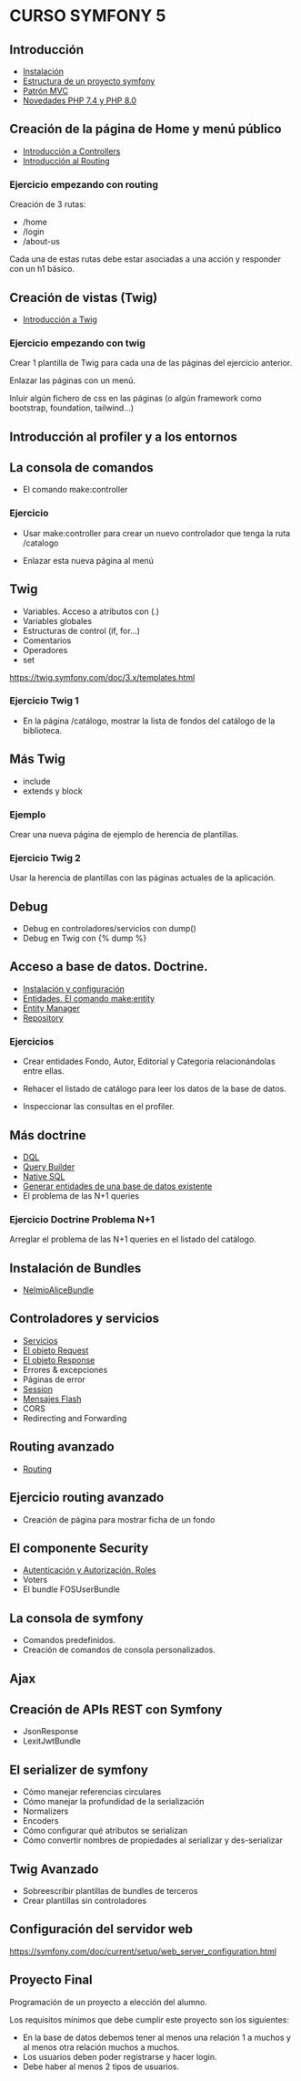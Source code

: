 # CURSO SYMFONY 5

## Introducción

- [Instalación](./instalacion.md)
- [Estructura de un proyecto symfony](./estructura_directorios.md)
- [Patrón MVC](./mvc.md)
- [Novedades PHP 7.4 y PHP 8.0](./novedades_PHP.md)

## Creación de la página de Home y menú público

- [Introducción a Controllers](./controllers_intro.md)
- [Introducción al Routing](./routing_intro.md)

### Ejercicio empezando con routing

Creación de 3 rutas:
  
- /home
- /login
- /about-us

Cada una de estas rutas debe estar asociadas a una acción y responder con un h1 básico.

## Creación de vistas (Twig)

- [Introducción a Twig](./twig_intro.md)

### Ejercicio empezando con twig

Crear 1 plantilla de Twig para cada una de las páginas del ejercicio anterior.

Enlazar las páginas con un menú.

Inluir algún fichero de css en las páginas (o algún framework como bootstrap, foundation,  tailwind...)

## Introducción al profiler y a los entornos

## La consola de comandos

- El comando make:controller

### Ejercicio

- Usar make:controller para crear un nuevo controlador que tenga la ruta /catalogo

- Enlazar esta nueva página al menú

## Twig

- Variables. Acceso a atributos con (.)
- Variables globales
- Estructuras de control (if, for…)
- Comentarios
- Operadores
- set


https://twig.symfony.com/doc/3.x/templates.html

### Ejercicio Twig 1

- En la página /catálogo, mostrar la lista de fondos del catálogo de la biblioteca.

## Más Twig

- include
- extends y block

### Ejemplo

Crear una nueva página de ejemplo de herencia de plantillas.

### Ejercicio Twig 2

Usar la herencia de plantillas con las páginas actuales de la aplicación.

## Debug

- Debug en controladores/servicios con dump()
- Debug en Twig con {% dump %}

## Acceso a base de datos. Doctrine.

- [Instalación y configuración](./doctrine_intro.md)
- [Entidades. El comando make:entity](./doctrine_entidades.md)
- [Entity Manager](./doctrine_entity_manager.md)
- [Repository](./doctrine_repositorios.md)

### Ejercicios

- Crear entidades Fondo, Autor, Editorial y Categoría relacionándolas entre ellas.

- Rehacer el listado de catálogo para leer los datos de la base de datos.

- Inspeccionar las consultas en el profiler.

## Más doctrine

- [DQL](https://www.doctrine-project.org/projects/doctrine-orm/en/2.9/reference/dql-doctrine-query-language.html#doctrine-query-language)
- [Query Builder](https://www.doctrine-project.org/projects/doctrine-orm/en/2.9/reference/query-builder.html#the-querybuilder)
- [Native SQL](https://www.doctrine-project.org/projects/doctrine-orm/en/2.9/reference/native-sql.html#native-sql)
- [Generar entidades de una base de datos existente](https://symfony.com/doc/current/doctrine/reverse_engineering.html)
- El problema de las N+1 queries

### Ejercicio Doctrine Problema N+1

Arreglar el problema de las N+1 queries en el listado del catálogo.

## Instalación de Bundles

- [NelmioAliceBundle](https://github.com/hautelook/AliceBundle)

## Controladores y servicios

- [Servicios](./services.md)
- [El objeto Request](./request.md)
- [El objeto Response](./response.md)
- Errores & excepciones
- Páginas de error
- [Session](session.md)
- [Mensajes Flash](./flash.md)
- CORS
- Redirecting and Forwarding

## Routing avanzado

- [Routing](./routing.md)

## Ejercicio routing avanzado

- Creación de página para mostrar ficha de un fondo

## El componente Security

- [Autenticación y Autorización. Roles](./seguridad.md)
- Voters
- El bundle FOSUserBundle

## La consola de symfony

- Comandos predefinidos.
- Creación de comandos de consola personalizados.

## Ajax

## Creación de APIs REST con Symfony

- JsonResponse
- LexitJwtBundle

## El serializer de symfony

- Cómo manejar referencias circulares
- Cómo manejar la profundidad de la serialización
- Normalizers
- Encoders
- Cómo configurar qué atributos se serializan
- Cómo convertir nombres de propiedades al serializar y des-serializar 

## Twig Avanzado

- Sobreescribir plantillas de bundles de terceros
- Crear plantillas sin controladores

## Configuración del servidor web

https://symfony.com/doc/current/setup/web_server_configuration.html

## Proyecto Final

Programación de un proyecto a elección del alumno.

Los requisitos mínimos que debe cumplir este proyecto son los siguientes:

- En la base de datos debemos tener al menos una relación 1 a muchos y al menos otra relación muchos a muchos.
- Los usuarios deben poder registrarse y hacer login.
- Debe haber al menos 2 tipos de usuarios.

